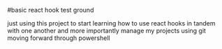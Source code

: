 #basic react hook test ground

just using this project to start learning how to use react hooks in tandem with one another
and more importantly manage my projects using git moving forward through powershell
